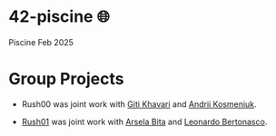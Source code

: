 # 42-piscine 🌐
Piscine Feb 2025

# Group Projects

* Rush00 was joint work with [Giti Khavari][github_giti] and [Andrii Kosmeniuk][github_andrii].
* [Rush01] was joint work with [Arsela Bita][github_arsela] and [Leonardo Bertonasco][github_leberton].
  
  [github_andrii]: https://github.com/Andrew13K
  [github_giti]: https://github.com/gkhavari
  [Rush01]: https://github.com/rciak/42-piscine/wiki/Rush-01
  [github_arsela]: https://github.com/arselabita
  [github_leberton]: https://github.com/LeoTrain
